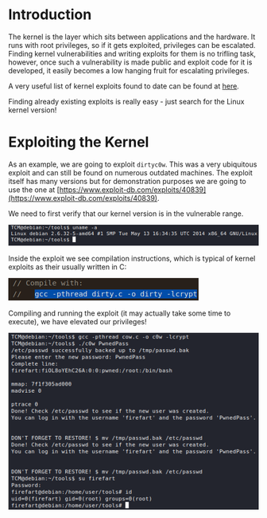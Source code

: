 # Introduction
The kernel is the layer which sits between applications and the hardware. It runs with root privileges, so if it gets exploited, privileges can be escalated. Finding kernel vulnerabilities and writing exploits for them is no trifling task, however, once such a vulnerability is made public and exploit code for it is developed, it easily becomes a low hanging fruit for escalating privileges.

A very useful list of kernel exploits found to date can be found at [here](https://github.com/bsauce/kernel-exploit-factory).

Finding already existing exploits is really easy - just search for the Linux kernel version!

# Exploiting the Kernel
As an example, we are going to exploit `dirtyc0w`. This was a very ubiquitous exploit and can still be found on numerous outdated machines. The exploit itself has many versions but for demonstration purposes we are going to use the one at [https://www.exploit-db.com/exploits/40839](https://www.exploit-db.com/exploits/40839).

We need to first verify that our kernel version is in the vulnerable range. 

![](Resources/Images/Kernel%20Exploits/Verify%20Kernel%20Version.png)

Inside the exploit we see compilation instructions, which is typical of kernel exploits as their usually written in C:

![](Resources/Images/Kernel%20Exploits/Compilation%20Instructions.png)

Compiling and running the exploit (it may actually take some time to execute), we have elevated our privileges!

![](Resources/Images/Kernel%20Exploits/Elevated%20Privileges.png)